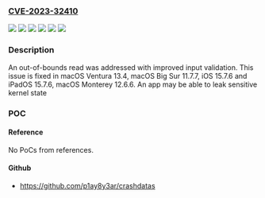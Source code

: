 ### [CVE-2023-32410](https://cve.mitre.org/cgi-bin/cvename.cgi?name=CVE-2023-32410)
![](https://img.shields.io/static/v1?label=Product&message=macOS&color=blue)
![](https://img.shields.io/static/v1?label=Version&message=%3C%2011.7%20&color=brighgreen)
![](https://img.shields.io/static/v1?label=Version&message=%3C%2012.6%20&color=brighgreen)
![](https://img.shields.io/static/v1?label=Version&message=%3C%2013.4%20&color=brighgreen)
![](https://img.shields.io/static/v1?label=Version&message=%3C%2015.7%20&color=brighgreen)
![](https://img.shields.io/static/v1?label=Vulnerability&message=An%20app%20may%20be%20able%20to%20leak%20sensitive%20kernel%20state&color=brighgreen)

### Description

An out-of-bounds read was addressed with improved input validation. This issue is fixed in macOS Ventura 13.4, macOS Big Sur 11.7.7, iOS 15.7.6 and iPadOS 15.7.6, macOS Monterey 12.6.6. An app may be able to leak sensitive kernel state

### POC

#### Reference
No PoCs from references.

#### Github
- https://github.com/p1ay8y3ar/crashdatas

